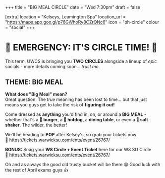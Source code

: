 +++
title = "BIG MEAL CIRCLE"
date = "Wed 7:30pm"
draft = false

[extra]
location = "Kelseys, Leamington Spa"
location_url = "https://maps.app.goo.gl/p76GWhoRy8CZrQNc6"
icon = "ph-circle"
colour = "social"
+++
# **:rotating_light: EMERGENCY: IT'S CIRCLE TIME! :rotating_light:**

This term, UWCS is bringing you **TWO CIRCLES** alongside a lineup of *epic* socials - more details coming soon... *trust me*. 

## **THEME: BIG MEAL**

**What does "Big Meal" mean?**\
Great question. The *true* meaning has been lost to time... but that just means you guys get to take the risk of **figuring it out!**  

Come dressed as **anything** you'd find in, on, or around a **BIG MEAL** - whether that's a **:hamburger: burger**, a **:hotdog: hotdog**, a **dining table**, or even a **:salt: salt shaker**. The wilder, the better! 

We'll be heading to **POP** after Kelsey's, so grab your tickets now:\
:link: <https://tickets.warwicksu.com/ents/event/26767/>


**BONUS:** Snag your **W8 Circle + Event Ticket** here for our W8 SU Circle\
:link: <https://tickets.warwicksu.com/ents/event/26767/>

Oh and as always the good old trusty bucket will be there :grin: 
Good luck with the rest of April exams guys :thumbsup:
